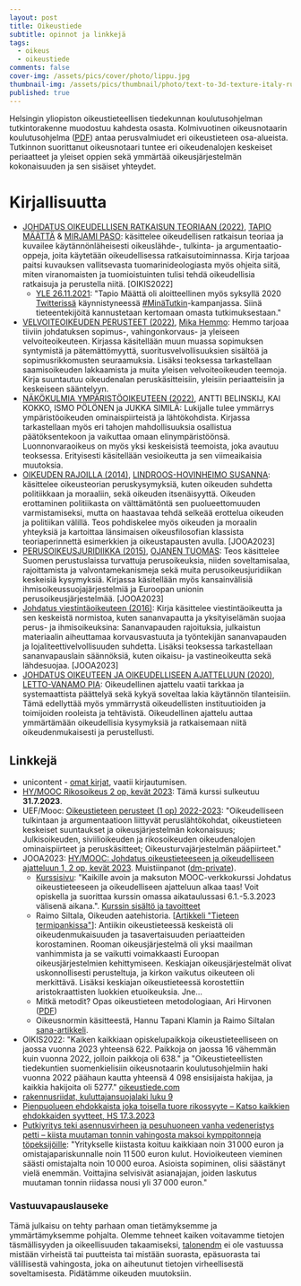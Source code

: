```yaml
---
layout: post
title: Oikeustiede
subtitle: opinnot ja linkkejä
tags:
  - oikeus
  - oikeustiede
comments: false
cover-img: /assets/pics/cover/photo/lippu.jpg
thumbnail-img: /assets/pics/thumbnail/photo/text-to-3d-texture-italy-runway-ml.jpg
published: true
---
```


Helsingin yliopiston oikeustieteellisen tiedekunnan koulutusohjelman tutkintorakenne muodostuu kahdesta osasta. Kolmivuotinen oikeusnotaarin koulutusohjelma ([PDF](https://www.helsinki.fi/assets/drupal/s3fs-public/migrated-degree-programme-group-pages/files/196221-valittu_on-rakenne_2020-2023.pdf)) antaa perusvalmiudet eri oikeustieteen osa-alueista. Tutkinnon suorittanut oikeusnotaari tuntee eri oikeudenalojen keskeiset periaatteet ja yleiset oppien sekä ymmärtää oikeusjärjestelmän kokonaisuuden ja sen sisäiset yhteydet.

# Kirjallisuutta


- [JOHDATUS OIKEUDELLISEN RATKAISUN TEORIAAN (2022)](https://www.unicontent.fi/tuote/johdatus_oikeudellisen_ratkaisun_teoriaan/), [TAPIO MÄÄTTÄ](https://yle.fi/a/3-12203524) & [MIRJAMI PASO](https://asianajajaliitto.fi/2017/01/hovioikeudenneuvos-mirjami-paso-ita-suomen-yliopiston-professor-of-practice-tehtavaan/): käsittelee oikeudellisen ratkaisun teoriaa ja kuvailee käytännönläheisesti oikeuslähde-, tulkinta- ja argumentaatio-oppeja, joita käytetään oikeudellisessa ratkaisutoiminnassa. Kirja tarjoaa paitsi kuvauksen vallitsevasta tuomarinideologiasta myös ohjeita siitä, miten viranomaisten ja tuomioistuinten tulisi tehdä oikeudellisia ratkaisuja ja perustella niitä. [OIKIS2022]
  - [YLE 26.11.2021](https://yle.fi/a/3-12203524): "Tapio Määttä oli aloitteellinen myös syksyllä 2020 [Twitterissä](https://twitter.com/tapiomaatta) käynnistyneessä [#MinäTutkin](https://twitter.com/hashtag/Min%C3%A4Tutkin?src=hashtag_click&f=live)-kampanjassa. Siinä tieteentekijöitä kannustetaan kertomaan omasta tutkimuksestaan."
- [VELVOITEOIKEUDEN PERUSTEET (2022)](https://www.unicontent.fi/tuote/velvoiteoikeuden_perusteet/), [Mika Hemmo](https://researchportal.helsinki.fi/fi/persons/mika-hemmo): Hemmo tarjoaa tiiviin johdatuksen sopimus-, vahingonkorvaus- ja yleiseen velvoiteoikeuteen. Kirjassa käsitellään muun muassa sopimuksen syntymistä ja pätemättömyyttä, suoritusvelvollisuuksien sisältöä ja sopimusrikkomusten seuraamuksia. Lisäksi teoksessa tarkastellaan saamisoikeuden lakkaamista ja muita yleisen velvoiteoikeuden teemoja. Kirja suuntautuu oikeudenalan peruskäsitteisiin, yleisiin periaatteisiin ja keskeiseen sääntelyyn.
- [NÄKÖKULMIA YMPÄRISTÖOIKEUTEEN (2022)](https://www.unicontent.fi/tuote/nakokulmia_ymparistooikeuteen/), ANTTI BELINSKIJ, KAI KOKKO, ISMO PÖLÖNEN ja JUKKA SIMILÄ: Lukijalle tulee ymmärrys ympäristöoikeuden ominaispiirteistä ja lähtökohdista. Kirjassa tarkastellaan myös eri tahojen mahdollisuuksia osallistua päätöksentekoon ja vaikuttaa omaan elinympäristöönsä. Luonnonvaraoikeus on myös yksi keskeisistä teemoista, joka avautuu teoksessa. Erityisesti käsitellään vesioikeutta ja sen viimeaikaisia muutoksia.
- [OIKEUDEN RAJOILLA (2014)](https://www.unicontent.fi/tuote/oikeuden-rajoilla-oikeustieteen-valintakoekirja-2014/), [LINDROOS-HOVINHEIMO SUSANNA](https://researchportal.helsinki.fi/fi/persons/susanna-lindroos-hovinheimo): käsittelee oikeusteorian peruskysymyksiä, kuten oikeuden suhdetta politiikkaan ja moraaliin, sekä oikeuden itsenäisyyttä. Oikeuden erottaminen politiikasta on välttämätöntä sen puolueettomuuden varmistamiseksi, mutta on haastavaa tehdä selkeää erottelua oikeuden ja politiikan välillä. Teos pohdiskelee myös oikeuden ja moraalin yhteyksiä ja kartoittaa länsimaisen oikeusfilosofian klassista teoriaperinnettä esimerkkien ja oikeustapausten avulla. [JOOA2023]
- [PERUSOIKEUSJURIDIIKKA (2015)](https://www.unicontent.fi/tuote/perusoikeusjuridiikka/), [OJANEN TUOMAS](https://www.helsinki.fi/fi/tutustu-meihin/ihmiset/henkilohaku/tuomas-ojanen-9010012): Teos käsittelee Suomen perustuslaissa turvattuja perusoikeuksia, niiden soveltamisalaa, rajoittamista ja valvontamekanismeja sekä muita perusoikeusjuridiikan keskeisiä kysymyksiä. Kirjassa käsitellään myös kansainvälisiä ihmisoikeussuojajärjestelmiä ja Euroopan unionin perusoikeusjärjestelmää. [JOOA2023]
- [Johdatus viestintäoikeuteen (2016)](https://eduskunnankirjasto.finna.fi/Record/ekk.994090704006250): Kirja käsittelee viestintäoikeutta ja sen keskeistä normistoa, kuten sananvapautta ja yksityiselämän suojaa perus- ja ihmisoikeuksina: Sananvapauden rajoituksia, julkaistun materiaalin aiheuttamaa korvausvastuuta ja työntekijän sananvapauden ja lojaliteettivelvollisuuden suhdetta. Lisäksi teoksessa tarkastellaan sananvapauslain säännöksiä, kuten oikaisu- ja vastineoikeutta sekä lähdesuojaa. [JOOA2023]
- [JOHDATUS OIKEUTEEN JA OIKEUDELLISEEN AJATTELUUN (2020)](https://www.unicontent.fi/tuote/johdatus-oikeuteen-ja-oikeudelliseen-ajatteluun/), [LETTO-VANAMO PIA](https://researchportal.helsinki.fi/en/persons/pia-letto-vanamo): Oikeudellinen ajattelu vaatii tarkkaa ja systemaattista päättelyä sekä kykyä soveltaa lakia käytännön tilanteisiin. Tämä edellyttää myös ymmärrystä oikeudellisten instituutioiden ja toimijoiden rooleista ja tehtävistä. Oikeudellinen ajattelu auttaa ymmärtämään oikeudellisia kysymyksiä ja ratkaisemaan niitä oikeudenmukaisesti ja perustellusti.

## Linkkejä

- unicontent - [omat kirjat](https://www.unicontent.fi/oma-tili/lataukset/), vaatii kirjautumisen.
- [HY/MOOC Rikosoikeus 2 op, kevät 2023](https://digicampus.fi/course/view.php?id=3900#section-0): Tämä kurssi sulkeutuu  **31.7.2023**. 
- UEF/Mooc: [Oikeustieteen perusteet (1 op) 2022-2023](https://digicampus.fi/course/view.php?id=3618): "Oikeudelliseen tulkintaan ja argumentaatioon liittyvät peruslähtökohdat, oikeustieteen keskeiset suuntaukset ja oikeusjärjestelmän kokonaisuus; Julkisoikeuden, siviilioikeuden ja rikosoikeuden oikeudenalojen ominaispiirteet ja peruskäsitteet;
Oikeusturvajärjestelmän pääpiirteet."
- JOOA2023: [HY/MOOC: Johdatus oikeustieteeseen ja oikeudelliseen ajatteluun 1, 2 op, kevät 2023](https://digicampus.fi/course/view.php?id=3904). Muistiinpanot ([dm-private](https://docs.google.com/document/d/1Xv4mKMPnSGVSMhbQ8kuz3nLTtZbDmeoFbVZVUpyvqOc/edit?usp=sharing)).
  - [Kurssisivu](https://studies.helsinki.fi/opintotarjonta/cur/otm-994417b6-88a5-4b57-910b-cc774d72461e): "Kaikille avoin ja maksuton MOOC-verkkokurssi Johdatus oikeustieteeseen ja oikeudelliseen ajatteluun alkaa taas! Voit opiskella ja suorittaa kurssin omassa aikataulussasi 6.1.-5.3.2023 välisenä aikana.". [Kurssin sisältö ja tavoitteet](https://digicampus.fi/mod/page/view.php?id=204308)  
  - Raimo Siltala, Oikeuden aatehistoria. [[Artikkeli "Tieteen termipankissa"][def-aatehistoria]]: Antiikin oikeustieteessä keskeistä oli oikeudenmukaisuuden ja tasavertaisuuden periaatteiden korostaminen. Rooman oikeusjärjestelmä oli yksi maailman vanhimmista ja se vaikutti voimakkaasti Euroopan oikeusjärjestelmien kehittymiseen. Keskiajan oikeusjärjestelmät olivat uskonnollisesti perusteltuja, ja kirkon vaikutus oikeuteen oli merkittävä. Lisäksi keskiajan oikeustieteessä korostettiin aristokraattisten luokkien etuoikeuksia. Jne...
  - Mitkä metodit? Opas oikeustieteen metodologiaan, Ari Hirvonen ([PDF][def-metodit])
  - Oikeusnormin käsitteestä, Hannu Tapani Klamin ja Raimo Siltalan [sana-artikkeli][def-sana-artikkeli].
- OIKIS2022: "Kaiken kaikkiaan opiskelupaikkoja oikeustieteelliseen on jaossa vuonna 2023 yhteensä 622. Paikkoja on jaossa 16 vähemmän kuin vuonna 2022, jolloin paikkoja oli 638." ja "Oikeustieteellisten tiedekuntien suomenkielisiin oikeusnotaarin koulutusohjelmiin haki vuonna 2022 päähaun kautta yhteensä 4 098 ensisijaista hakijaa, ja kaikkia hakijoita oli 5277." [oikeustiede.com][def-oikeustiede]
- [rakennusriidat, kuluttajansuojalaki luku 9](https://www.rakennusriidat.fi/kuluttajansuojalaki)
- [Pienpuolueen ehdokkaista joka toisella tuore rikos­syyte – Katso kaikkien ehdokkaiden syytteet, HS 17.3.2023](https://www.hs.fi/politiikka/art-2000009453576.html)
- [Putkiyritys teki asennusvirheen ja pesuhuoneen vanha vedeneristys petti – kiista muutaman tonnin vahingosta maksoi kymppitonneja töpeksijöille](https://www.is.fi/taloussanomat/art-2000009512071.html): "Yritykselle kiistasta koituu kaikkiaan noin 31 000 euron ja omistajapariskunnalle noin 11 500 euron kulut. Hovioikeuteen vieminen säästi omistajalta noin 10 000 euroa. Asioista sopiminen, olisi säästänyt vielä enemmän. Voittajina selvisivät asianajajan, joiden laskutus muutaman tonnin riidassa nousi yli 37 000 euron."

### Vastuuvapauslauseke

Tämä julkaisu on tehty parhaan oman tietämyksemme ja ymmärtämyksemme pohjalta. Olemme tehneet kaiken voitavamme tietojen täsmällisyyden ja oikeellisuuden takaamiseksi, [talonendm](https://talonendm.github.io/) ei ole vastuussa mistään virheistä tai puutteista tai mistään suorasta, epäsuorasta tai välillisestä
vahingosta, joka on aiheutunut tietojen virheellisestä soveltamisesta. Pidätämme oikeuden muutoksiin.



<!-- Def -->

[def-aatehistoria]: https://tieteentermipankki.fi/wiki/Oikeustiede:oikeuden_aatehistoria/laajempi_kuvaus
[def-oikeustiede]: https://www.oikeustiede.com/aiheet/oikeustieteellinen-aloituspaikat-ja-hakijamaara/
[def-metodit]: https://tieteentermipankki.fi/wiki/Oikeustiede:oikeusnormi/laajempi_kuvaus
[def-sana-artikkeli]: https://helda.helsinki.fi/bitstream/handle/10138/225264/hirvonen_mitka_metodit.pdf?sequence=1&isAllowed=y
